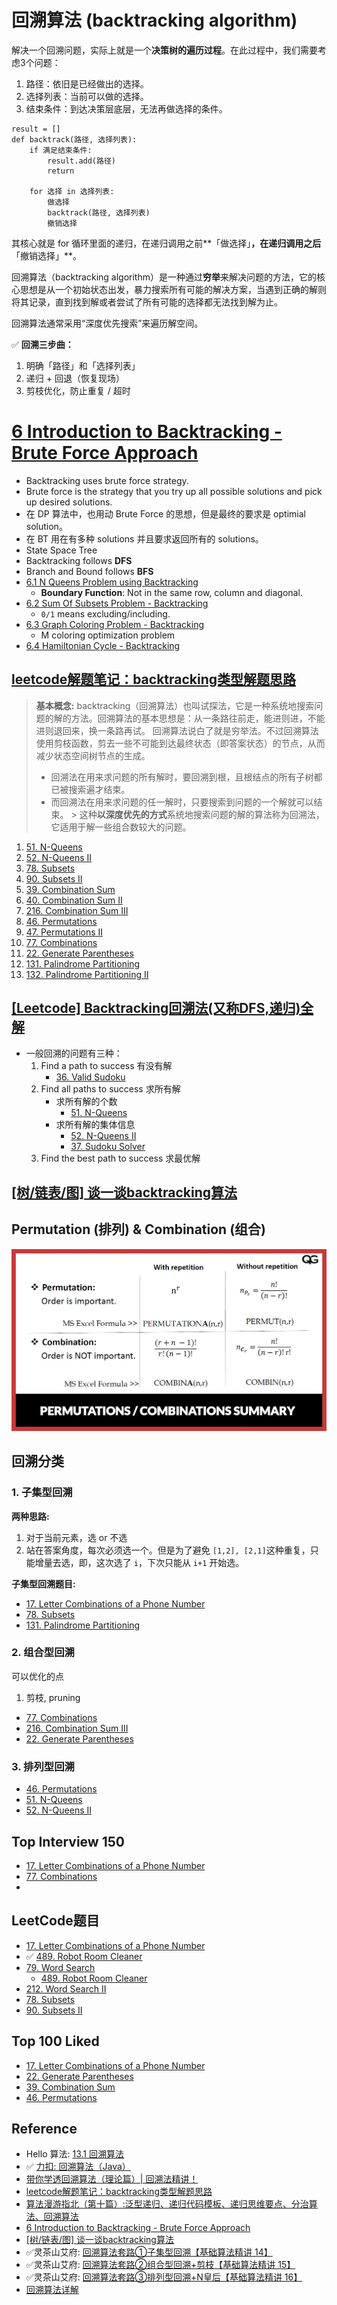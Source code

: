 # 回溯算法 (backtracking algorithm)
解决一个回溯问题，实际上就是一个**决策树的遍历过程**。在此过程中，我们需要考虑3个问题：
1. 路径：依旧是已经做出的选择。
2. 选择列表：当前可以做的选择。
3. 结束条件：到达决策层底层，无法再做选择的条件。

```
result = []
def backtrack(路径, 选择列表):
    if 满足结束条件:
        result.add(路径)
        return
    
    for 选择 in 选择列表:
        做选择
        backtrack(路径, 选择列表)
        撤销选择
```
其核心就是 for 循环里面的递归，在递归调用之前**「做选择」**，在递归调用之后**「撤销选择」**。


回溯算法（backtracking algorithm）是一种通过**穷举**来解决问题的方法，它的核心思想是从一个初始状态出发，暴力搜索所有可能的解决方案，当遇到正确的解则将其记录，直到找到解或者尝试了所有可能的选择都无法找到解为止。

回溯算法通常采用“深度优先搜索”来遍历解空间。

✅ **回溯三步曲：**
1. 明确「路径」和「选择列表」
2. 递归 + 回退（恢复现场）
3. 剪枝优化，防止重复 / 超时


# [6 Introduction to Backtracking - Brute Force Approach](https://www.youtube.com/watch?v=DKCbsiDBN6c&list=PLDN4rrl48XKpZkf03iYFl-O29szjTrs_O&index=63)
* Backtracking uses brute force strategy.
* Brute force is the strategy that you try up all possible solutions and pick up desired solutions.
* 在 DP 算法中，也用动  Brute Force 的思想，但是最终的要求是 optimial solution。
* 在 BT 用在有多种 solutions 并且要求返回所有的 solutions。
* State Space Tree
* Backtracking follows **DFS**
* Branch and Bound follows **BFS**
* [6.1 N Queens Problem using Backtracking](https://www.youtube.com/watch?v=xFv_Hl4B83A&list=PLDN4rrl48XKpZkf03iYFl-O29szjTrs_O&index=64)
    * **Boundary Function**: Not in the same row, column and diagonal.
* [6.2 Sum Of Subsets Problem - Backtracking](https://www.youtube.com/watch?v=kyLxTdsT8ws&list=PLDN4rrl48XKpZkf03iYFl-O29szjTrs_O&index=65)
    * `0/1` means excluding/including.
* [6.3 Graph Coloring Problem - Backtracking](https://www.youtube.com/watch?v=052VkKhIaQ4&list=PLDN4rrl48XKpZkf03iYFl-O29szjTrs_O&index=66)
    * M coloring optimization problem
* [6.4 Hamiltonian Cycle - Backtracking](https://www.youtube.com/watch?v=dQr4wZCiJJ4&list=PLDN4rrl48XKpZkf03iYFl-O29szjTrs_O&index=67)


## [leetcode解题笔记：backtracking类型解题思路](https://blog.csdn.net/crystal6918/article/details/51924665)
> **基本概念:** backtracking（回溯算法）也叫试探法，它是一种系统地搜索问题的解的方法。回溯算法的基本思想是：从一条路往前走，能进则进，不能进则退回来，换一条路再试。
> 回溯算法说白了就是穷举法。不过回溯算法使用剪枝函数，剪去一些不可能到达最终状态（即答案状态）的节点，从而减少状态空间树节点的生成。
> * 回溯法在用来求问题的所有解时，要回溯到根，且根结点的所有子树都已被搜索遍才结束。
> * 而回溯法在用来求问题的任一解时，只要搜索到问题的一个解就可以结束。
    > 这种**以深度优先的方式**系统地搜索问题的解的算法称为回溯法，它适用于解一些组合数较大的问题。





1. [51. N-Queens](https://leetcode.com/problems/n-queens/)
2. [52. N-Queens II](https://leetcode.com/problems/n-queens-ii/)
3. [78. Subsets](https://leetcode.com/problems/subsets/)
4. [90. Subsets II](https://leetcode.com/problems/subsets-ii/)
5. [39. Combination Sum](https://leetcode.com/problems/combination-sum/)
6. [40. Combination Sum II](https://leetcode.com/problems/combination-sum-ii/)
7. [216. Combination Sum III](https://leetcode.com/problems/combination-sum-iii/)
8. [46. Permutations](https://leetcode.com/problems/permutations/)
9. [47. Permutations II](https://leetcode.com/problems/permutations-ii/)
10. [77. Combinations](https://leetcode.com/problems/combinations/)
11. [22. Generate Parentheses](https://leetcode.com/problems/generate-parentheses/)
12. [131. Palindrome Partitioning](https://leetcode.com/problems/palindrome-partitioning/)
13. [132. Palindrome Partitioning II](https://leetcode.com/problems/palindrome-partitioning-ii/)



## [[Leetcode] Backtracking回溯法(又称DFS,递归)全解](https://segmentfault.com/a/1190000006121957)
* 一般回溯的问题有三种：
    1. Find a path to success 有没有解
        * [36. Valid Sudoku](https://leetcode.com/problems/valid-sudoku/)
    2. Find all paths to success 求所有解
        * 求所有解的个数
            * [51. N-Queens](https://leetcode.com/problems/n-queens/)
        * 求所有解的集体信息
            * [52. N-Queens II](https://leetcode.com/problems/n-queens-ii/)
            * [37. Sudoku Solver](https://leetcode.com/problems/sudoku-solver/)
    3. Find the best path to success 求最优解

## [[树/链表/图] 谈一谈backtracking算法](https://www.1point3acres.com/bbs/thread-583166-1-1.html)

## Permutation (排列) & Combination (组合)
![](images/Permutations-and-Combinations.webp)


## 回溯分类
### 1. 子集型回溯
**两种思路:**
1. 对于当前元素，选 or 不选
2. 站在答案角度，每次必须选一个。但是为了避免 `[1,2], [2,1]`这种重复，只能增量去选，即，这次选了 `i`，下次只能从 `i+1` 开始选。

**子集型回溯题目:**
* [17. Letter Combinations of a Phone Number](https://leetcode.com/problems/letter-combinations-of-a-phone-number/)
* [78. Subsets](https://leetcode.com/problems/subsets/)
* [131. Palindrome Partitioning](https://leetcode.com/problems/palindrome-partitioning/)


### 2. 组合型回溯
可以优化的点
1. 剪枝, pruning

* [77. Combinations](https://leetcode.com/problems/combinations/)
* [216. Combination Sum III](https://leetcode.com/problems/combination-sum-iii/)
* [22. Generate Parentheses](https://leetcode.com/problems/generate-parentheses/)


### 3. 排列型回溯
* [46. Permutations](https://leetcode.com/problems/permutations/)
* [51. N-Queens](https://leetcode.com/problems/n-queens/)
* [52. N-Queens II](https://leetcode.com/problems/n-queens-ii/)


## Top Interview 150
* [17. Letter Combinations of a Phone Number](https://leetcode.com/problems/letter-combinations-of-a-phone-number/)
* [77. Combinations](https://leetcode.com/problems/combinations/)
* 



## LeetCode题目
* [17. Letter Combinations of a Phone Number](https://leetcode.com/problems/letter-combinations-of-a-phone-number/)
* ✅ [489. Robot Room Cleaner](https://leetcode.com/problems/robot-room-cleaner/)
* [79. Word Search](https://leetcode.com/problems/word-search/description/)
    * [489. Robot Room Cleaner](https://leetcode.com/problems/robot-room-cleaner/description/)
* [212. Word Search II](https://leetcode.com/problems/word-search-ii/description/)
* [78. Subsets](https://leetcode.com/problems/subsets/)
* [90. Subsets II](https://leetcode.com/problems/subsets-ii/)


## Top 100 Liked
* [17. Letter Combinations of a Phone Number](https://leetcode.com/problems/letter-combinations-of-a-phone-number/)
* [22. Generate Parentheses](https://leetcode.com/problems/generate-parentheses/)
* [39. Combination Sum](https://leetcode.com/problems/combination-sum/)
* [46. Permutations](https://leetcode.com/problems/permutations/)


## Reference
* Hello 算法: [13.1   回溯算法](https://www.hello-algo.com/chapter_backtracking/backtracking_algorithm/)
* ✅ [力扣: 回溯算法（Java）](https://leetcode.cn/problems/word-search/solutions/12096/zai-er-wei-ping-mian-shang-shi-yong-hui-su-fa-pyth/)
* [带你学透回溯算法（理论篇）| 回溯法精讲！](https://www.bilibili.com/video/BV1cy4y167mM/?spm_id_from=333.337.search-card.all.click&vd_source=bd5e1cdd20d83feef8e77a781b33f083)
* [leetcode解题笔记：backtracking类型解题思路](https://blog.csdn.net/crystal6918/article/details/51924665)
* [算法漫游指北（第十篇）:泛型递归、递归代码模板、递归思维要点、分治算法、回溯算法](https://www.cnblogs.com/Nicholas0707/p/13138193.html#_label2)
* [6 Introduction to Backtracking - Brute Force Approach](https://www.youtube.com/watch?v=DKCbsiDBN6c&list=PLDN4rrl48XKpZkf03iYFl-O29szjTrs_O&index=63)
* [[树/链表/图] 谈一谈backtracking算法](https://www.1point3acres.com/bbs/thread-583166-1-1.html)
* ✅灵茶山艾府: [回溯算法套路①子集型回溯【基础算法精讲 14】](https://www.bilibili.com/video/BV1mG4y1A7Gu)
* ✅灵茶山艾府: [回溯算法套路②组合型回溯+剪枝【基础算法精讲 15】](https://www.bilibili.com/video/BV1xG4y1F7nC)
* ✅灵茶山艾府: [回溯算法套路③排列型回溯+N皇后【基础算法精讲 16】](https://www.bilibili.com/video/BV1mY411D7f6)
* [回溯算法详解](https://github.com/jiajunhua/labuladong-fucking-algorithm/blob/master/%E7%AE%97%E6%B3%95%E6%80%9D%E7%BB%B4%E7%B3%BB%E5%88%97/%E5%9B%9E%E6%BA%AF%E7%AE%97%E6%B3%95%E8%AF%A6%E8%A7%A3%E4%BF%AE%E8%AE%A2%E7%89%88.md)